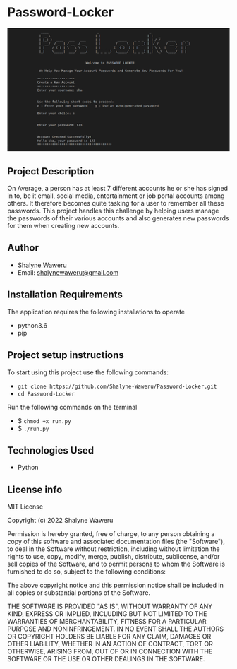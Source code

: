 # Password-Locker
![](images/pass-locker-screenshot.png)

## Project Description
On Average, a person has at least 7 different accounts he or she has signed in to, be it email, social media, entertainment or job portal accounts among others. It therefore becomes quite tasking for a user to remember all these passwords. This project handles this challenge by helping users
manage the passwords of their various accounts and also generates new passwords for them when creating new accounts.

## Author
- [Shalyne Waweru](https://github.com/Shalyne-Waweru)
- Email: shalynewaweru@gmail.com

## Installation Requirements
The application requires the following installations to operate
- python3.6
- pip

## Project setup instructions
To start using this project use the following commands:

- `git clone https://github.com/Shalyne-Waweru/Password-Locker.git`
- `cd Password-Locker`

Run the following commands on the terminal
-  $ `chmod +x run.py`
-  $ `./run.py`

## Technologies Used
- Python

## License info
MIT License

Copyright (c) 2022 Shalyne Waweru

Permission is hereby granted, free of charge, to any person obtaining a copy
of this software and associated documentation files (the "Software"), to deal
in the Software without restriction, including without limitation the rights
to use, copy, modify, merge, publish, distribute, sublicense, and/or sell
copies of the Software, and to permit persons to whom the Software is
furnished to do so, subject to the following conditions:

The above copyright notice and this permission notice shall be included in all
copies or substantial portions of the Software.

THE SOFTWARE IS PROVIDED "AS IS", WITHOUT WARRANTY OF ANY KIND, EXPRESS OR
IMPLIED, INCLUDING BUT NOT LIMITED TO THE WARRANTIES OF MERCHANTABILITY,
FITNESS FOR A PARTICULAR PURPOSE AND NONINFRINGEMENT. IN NO EVENT SHALL THE
AUTHORS OR COPYRIGHT HOLDERS BE LIABLE FOR ANY CLAIM, DAMAGES OR OTHER
LIABILITY, WHETHER IN AN ACTION OF CONTRACT, TORT OR OTHERWISE, ARISING FROM,
OUT OF OR IN CONNECTION WITH THE SOFTWARE OR THE USE OR OTHER DEALINGS IN THE
SOFTWARE.
